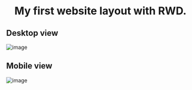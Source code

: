 <h1 align='center'>My first website layout with RWD.</h1>

## Desktop view
![image](https://user-images.githubusercontent.com/52010727/221890101-d19ad006-3c7d-4262-a4ad-771d5e5dd47f.png)

## Mobile view
![image](https://user-images.githubusercontent.com/52010727/221890607-5594e4b4-c41a-4944-8227-6f72c6b9c5e1.png)
